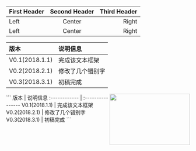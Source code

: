 First Header | Second Header | Third Header
:----------- | :-----------: | -----------:
Left         | Center        | Right
Left         | Center        | Right


版本           | 说明信息 
 :------------ | :---------------- 
V0.1(2018.1.1) | 完成该文本框架
V0.2(2018.2.1) | 修改了几个错别字
V0.3(2018.3.1) | 初稿完成
<img align="right" src="https://timgsa.baidu.com/timg?image&quality=80&size=b9999_10000&sec=1542636811854&di=7de1b2b66fc5d80dca4ebe2972338592&imgtype=0&src=http%3A%2F%2Fwww.cnplugins.com%2Fuploads%2Fcrximage%2F201801%2Fmarkdown%25E9%2598%2585%25E8%25AF%25BB%25E5%2599%25A8-logo-0.0.2.jpg" width=220 height=140/>
```
版本           | 说明信息 
 :------------ | :---------------- 
V0.1(2018.1.1) | 完成该文本框架     
V0.2(2018.2.1) | 修改了几个错别字       
V0.3(2018.3.1) | 初稿完成    
```

